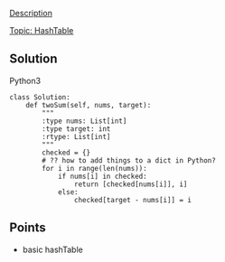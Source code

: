 [Description](https://leetcode.com/problems/two-sum/description/)

[Topic: HashTable](../topics/hashTable.md)
## Solution 
Python3
```python3
class Solution:
    def twoSum(self, nums, target):
        """
        :type nums: List[int]
        :type target: int
        :rtype: List[int]
        """
        checked = {}
        # ?? how to add things to a dict in Python?
        for i in range(len(nums)):
            if nums[i] in checked:
                return [checked[nums[i]], i]
            else:
                checked[target - nums[i]] = i
```
## Points
* basic hashTable
